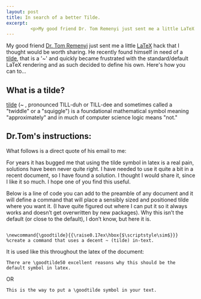 ```yaml
---
layout: post
title: In search of a better Tilde.
excerpt:
         <p>My good friend Dr. Tom Remenyi just sent me a little LaTeX hack that I thought would be worth sharing. He recently found himself in need of a Tilde, that is a '~' and quickly became frustrated with the standard/default LaTeX rendering and as such decided to define his own. Here's how you can too...</p>
---
```

My good friend [Dr. Tom Remenyi](http://utas.academia.edu/TomasRemenyi) just sent me a little [LaTeX](https://en.Wikipedia.org/wiki/LaTeX) hack that I thought would be worth sharing. He recently found himself in need of a [tilde](http://whatis.techtarget.com/definition/tilde), that is a '~' and quickly became frustrated with the standard/default LaTeX rendering and as such decided to define his own. Here's how you can to...

## What is a tilde?
[tilde](https://en.wikipedia.org/wiki/Tilde) (~ , pronounced TILL-duh or TILL-dee and sometimes called a "twiddle" or a "squiggle") is a foundational mathematical symbol meaning "approximately" and in much of computer science logic means "not."

## Dr.Tom's instructions:
What follows is a direct quote of his email to me:

For years it has bugged me that using the tilde symbol in latex is a real pain, solutions have been never quite right.  I have needed to use it quite a bit in a recent document, so I have found a solution.  I thought I would share it, since I like it so much.  I hope one of you find this useful.

Below is a line of code you can add to the preamble of any document and it will define a command that will place a sensibly sized and positioned tilde where you want it.  (I have quite figured out where I can put it so it always works and doesn’t get overwritten by new packages).  Why this isn’t the default (or close to the default), I don’t know, but here it is.

```

\newcommand{\goodtilde}{{\raise0.17ex\hbox{$\scriptstyle\sim$}}}  %create a command that uses a decent ~ (tilde) in-text.

```

It is used like this throughout the latex of the document:

```There are \goodtilde50 excellent reasons why this should be the default symbol in latex.```

OR

```This is the way to put a \goodtilde symbol in your text.```
